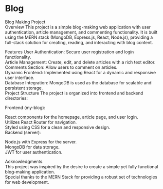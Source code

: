 # Blog

Blog Making Project
<br>
Overview
This project is a simple blog-making web application with user authentication, article management, and commenting functionality. It is built using the MERN stack (MongoDB, Express.js, React, Node.js), providing a full-stack solution for creating, reading, and interacting with blog content.

Features
User Authentication: Secure user registration and login functionality. <br>
Article Management: Create, edit, and delete articles with a rich text editor.  <br>
Comments Section: Allow users to comment on articles.  <br>
Dynamic Frontend: Implemented using React for a dynamic and responsive user interface.  <br>
Database Integration: MongoDB is used as the database for scalable and persistent storage.  <br>
Project Structure
The project is organized into frontend and backend directories:

Frontend (my-blog):  <br>

React components for the homepage, article page, and user login.  <br>
Utilizes React Router for navigation.  <br>
Styled using CSS for a clean and responsive design.  <br>
Backend (server):  <br>

Node.js with Express for the server.  <br>
MongoDB for data storage.  <br>
JWT for user authentication.  <br>

Acknowledgments  <br>
This project was inspired by the desire to create a simple yet fully functional blog-making application.  <br>
Special thanks to the MERN Stack for providing a robust set of technologies for web development.
